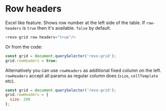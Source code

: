 # Row headers

Excel like feature. Shows row number at the left side of the table. 
If `row-headers` is `true` then it's available. `false` by default.

```js
<revo-grid row-headers="true"/>
```

Or from the code:
```js
const grid = document.querySelector('revo-grid');
grid.rowHeaders = true;
```

Alternatively you can use `rowHeaders` as additional fixed column on the left. `rowHeaders` accept all params as regular column does (`size`, `cellTemplate` etc).

```js
const grid = document.querySelector('revo-grid');
grid.rowHeaders = {
  size: 200
};
```
